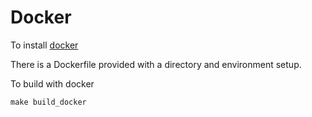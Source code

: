 # Docker

To install [docker](https://docs.docker.com/installation/)

There is a Dockerfile provided with a directory and environment setup.

To build with docker

```
make build_docker
```
